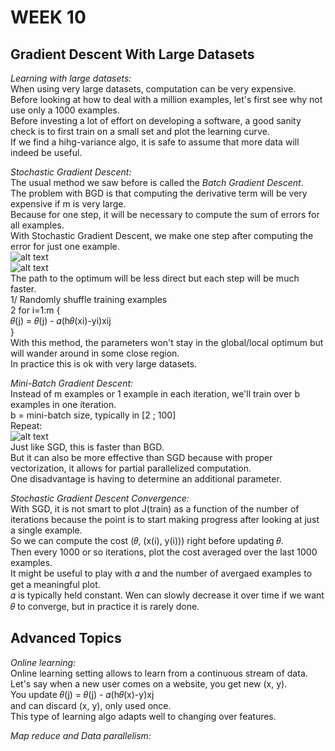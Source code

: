 # **WEEK 10**

## **Gradient Descent With Large Datasets**  

*Learning with large datasets:*  
When using very large datasets, computation can be very expensive.  
Before looking at how to deal with a million examples, let's first see why not use only a 1000 examples.  
Before investing a lot of effort on developing a software, a good sanity check is to first train on a small set and plot the learning curve.  
If we find a hihg-variance algo, it is safe to assume that more data will indeed be useful.  

*Stochastic Gradient Descent:*  
The usual method we saw before is called the *Batch Gradient Descent*.  
The problem with BGD is that computing the derivative term will be very expensive if m is very large.  
Because for one step, it will be necessary to compute the sum of errors for all examples.  
With Stochastic Gradient Descent, we make one step after computing the error for just one example.  
![alt text](https://i.imgur.com/DRdhI9Q.png)  
![alt text](https://i.imgur.com/lqSBPOD.png)  
The path to the optimum will be less direct but each step will be much faster.  
1/ Randomly shuffle training examples  
2 for i=1:m {  
𝜃(j) = 𝜃(j) - 𝛼(h𝜃(xi)-yi)xij  
}  
With this method, the parameters won't stay in the global/local optimum but will wander around in some close region.  
In practice this is ok with very large datasets.  

*Mini-Batch Gradient Descent:*  
Instead of m examples or 1 example in each iteration, we'll train over b examples in one iteration.  
b = mini-batch size, typically in [2 ; 100]  
Repeat:  
![alt text](https://i.imgur.com/ZT7EB13.png)  
Just like SGD, this is faster than BGD.  
But it can also be more effective than SGD because with proper vectorization, it allows for partial parallelized computation.  
One disadvantage is having to determine an additional parameter.  

*Stochastic Gradient Descent Convergence:*  
With SGD, it is not smart to plot J(train) as a function of the number of iterations because the point is to start making progress after looking at just a single example.  
So we can compute the cost (𝜃, (x(i), y(i))) right before updating 𝜃.  
Then every 1000 or so iterations, plot the cost averaged over the last 1000 examples.  
It might be useful to play with 𝛼 and the number of avergaed examples to get a meaningful plot.  
𝛼 is typically held constant. Wen can slowly decrease it over time if we want 𝜃 to converge, but in practice it is rarely done.

## **Advanced Topics**

*Online learning:*  
Online learning setting allows to learn from a continuous stream of data.  
Let's say when a new user comes on a website, you get new (x, y).  
You update 𝜃(j) = 𝜃(j) - 𝛼(h𝜃(x)-y)xj  
and can discard (x, y), only used once.  
This type of learning algo adapts well to changing over features.

*Map reduce and Data parallelism:*  
